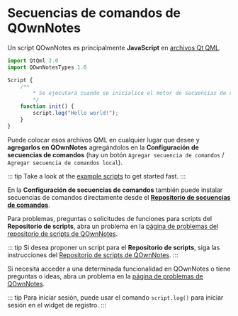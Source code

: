 # Secuencias de comandos de QOwnNotes

Un script QOwnNotes es principalmente **JavaScript** en [ archivos Qt QML](https://doc.qt.io/qt-5/qtqml-index.html).

```js
import QtQml 2.0
import QOwnNotesTypes 1.0

Script {
    /**
        * Se ejecutará cuando se inicialice el motor de secuencias de comandos.
        */
    function init() {
        script.log("Hello world!");
    }
}
```

Puede colocar esos archivos QML en cualquier lugar que desee y **agregarlos en QOwnNotes** agregándolos en la **Configuración de secuencias de comandos** (hay un botón `Agregar secuencia de comandos` / `Agregar secuencia de comandos local`).

::: tip
Take a look at the [example scripts](https://github.com/pbek/QOwnNotes/blob/main/docs/scripting/examples) to get started fast.
:::

En la **Configuración de secuencias de comandos** también puede instalar secuencias de comandos directamente desde el [**Repositorio de secuencias de comandos**](https://github.com/qownnotes/scripts).

Para problemas, preguntas o solicitudes de funciones para scripts del **Repositorio de scripts**, abra un problema en la [página de problemas del repositorio de scripts de QOwnNotes](https://github.com/qownnotes/scripts/issues).

::: tip
Si desea proponer un script para el **Repositorio de scripts**, siga las instrucciones del [Repositorio de scripts de QOwnNotes](https://github.com/qownnotes/scripts).
:::

Si necesita acceder a una determinada funcionalidad en QOwnNotes o tiene preguntas o ideas, abra un problema en la [página de problemas de QOwnNotes](https://github.com/pbek/QOwnNotes/issues).

::: tip
Para iniciar sesión, puede usar el comando `script.log()` para iniciar sesión en el widget de registro.
:::